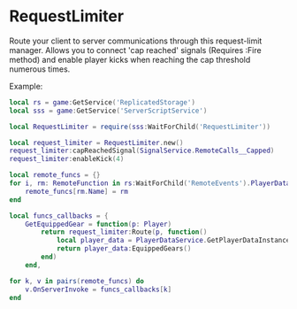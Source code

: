 # RequestLimiter

Route your client to server communications through this request-limit manager. Allows you to connect 'cap reached' signals (Requires :Fire method) and enable player kicks when reaching the cap threshold numerous times.

Example:
```lua
local rs = game:GetService('ReplicatedStorage')
local sss = game:GetService('ServerScriptService')

local RequestLimiter = require(sss:WaitForChild('RequestLimiter'))

local request_limiter = RequestLimiter.new()
request_limiter:capReachedSignal(SignalService.RemoteCalls__Capped)
request_limiter:enableKick(4)

local remote_funcs = {}
for i, rm: RemoteFunction in rs:WaitForChild('RemoteEvents').PlayerData.FromClient:GetChildren() do
	remote_funcs[rm.Name] = rm
end

local funcs_callbacks = {
	GetEquippedGear = function(p: Player)
		return request_limiter:Route(p, function()
			local player_data = PlayerDataService.GetPlayerDataInstance(p)
			return player_data:EquippedGears()	
		end)
	end,

for k, v in pairs(remote_funcs) do
	v.OnServerInvoke = funcs_callbacks[k]
end
